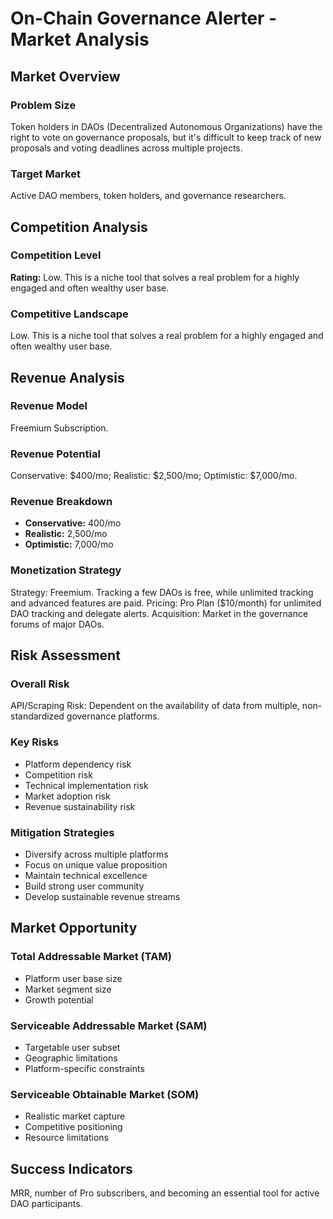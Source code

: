 # On-Chain Governance Alerter - Market Analysis

## Market Overview

### Problem Size
Token holders in DAOs (Decentralized Autonomous Organizations) have the right to vote on governance proposals, but it's difficult to keep track of new proposals and voting deadlines across multiple projects.

### Target Market
Active DAO members, token holders, and governance researchers.

## Competition Analysis

### Competition Level
**Rating:** Low. This is a niche tool that solves a real problem for a highly engaged and often wealthy user base.

### Competitive Landscape
Low. This is a niche tool that solves a real problem for a highly engaged and often wealthy user base.

## Revenue Analysis

### Revenue Model
Freemium Subscription.

### Revenue Potential
Conservative: $400/mo; Realistic: $2,500/mo; Optimistic: $7,000/mo.

### Revenue Breakdown
- **Conservative:** 400/mo
- **Realistic:** 2,500/mo
- **Optimistic:** 7,000/mo

### Monetization Strategy
Strategy: Freemium. Tracking a few DAOs is free, while unlimited tracking and advanced features are paid. Pricing: Pro Plan ($10/month) for unlimited DAO tracking and delegate alerts. Acquisition: Market in the governance forums of major DAOs.

## Risk Assessment

### Overall Risk
API/Scraping Risk: Dependent on the availability of data from multiple, non-standardized governance platforms.

### Key Risks
- Platform dependency risk
- Competition risk
- Technical implementation risk
- Market adoption risk
- Revenue sustainability risk

### Mitigation Strategies
- Diversify across multiple platforms
- Focus on unique value proposition
- Maintain technical excellence
- Build strong user community
- Develop sustainable revenue streams

## Market Opportunity

### Total Addressable Market (TAM)
- Platform user base size
- Market segment size
- Growth potential

### Serviceable Addressable Market (SAM)
- Targetable user subset
- Geographic limitations
- Platform-specific constraints

### Serviceable Obtainable Market (SOM)
- Realistic market capture
- Competitive positioning
- Resource limitations

## Success Indicators
MRR, number of Pro subscribers, and becoming an essential tool for active DAO participants.
